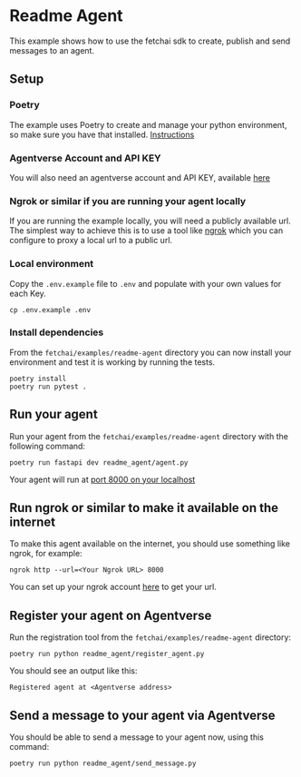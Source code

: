 # Readme Agent

This example shows how to use the fetchai sdk to create, publish and send 
messages to an agent.

## Setup

### Poetry

The example uses Poetry to create and manage your python environment, so make 
sure you have that installed. [Instructions](https://python-poetry.org/docs/#installation)

### Agentverse Account and API KEY

You will also need an agentverse account and API KEY, available [here](https://agentverse.ai/)

### Ngrok or similar if you are running your agent locally

If you are running the example locally, you will need a publicly available url. The simplest
way to achieve this is to use a tool like [ngrok](https://ngrok.com/) which you can configure
to proxy a local url to a public url.

### Local environment

Copy the `.env.example` file to `.env` and populate with your own values for each Key.

```shell
cp .env.example .env
```

### Install dependencies

From the `fetchai/examples/readme-agent` directory you can now install your environment and
test it is working by running the tests.

```shell
poetry install
poetry run pytest .
```

## Run your agent

Run your agent from the `fetchai/examples/readme-agent` directory with the following command:

```shell
poetry run fastapi dev readme_agent/agent.py
```

Your agent will run at [port 8000 on your localhost](http://127.0.0.1:8000/)

## Run ngrok or similar to make it available on the internet

To make this agent available on the internet, you should use something like ngrok, for example:

```shell
ngrok http --url=<Your Ngrok URL> 8000
```

You can set up your ngrok account [here](https://ngrok.com/) to get your url.

## Register your agent on Agentverse

Run the registration tool from the `fetchai/examples/readme-agent` directory:

```shell
poetry run python readme_agent/register_agent.py
```

You should see an output like this:

```shell
Registered agent at <Agentverse address>
```

## Send a message to your agent via Agentverse

You should be able to send a message to your agent now, using this command:

```shell
poetry run python readme_agent/send_message.py
```


